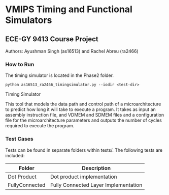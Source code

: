 # VMIPS Timing and Functional Simulators

## ECE-GY 9413 Course Project

Authors: Ayushman Singh (as16513) and Rachel Abreu (ra2466)

### How to Run

The timing simulator is located in the Phase2 folder.

```
python as16513_ra2466_timingsimulator.py --iodir <test-dir>
```

Timing Simulator

This tool that models the data path and control path of a microarchitecture to predict how long it will take to execute a program. It takes as input an assembly instruction file, and VDMEM and SDMEM files and a configuration file for the microarchitecture parameters and outputs the number of cycles required to execute the program.

### Test Cases

Tests can be found in separate folders within tests/. The following tests are included:

| Folder         | Description                          |
| -------------- | ------------------------------------ |
| Dot Product    | Dot product implementation           |
| FullyConnected | Fully Connected Layer Implementation |
